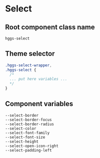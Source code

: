 # Select

## Root component class name

`hggs-select`

## Theme selector

```css
.hggs-select-wrapper,
.hggs-select {
  /*
  ... put here variables ...
  */
}
```

## Component variables
```
--select-border
--select-border-focus
--select-border-radius
--select-color
--select-font-family
--select-font-size
--select-height
--select-open-icon-right
--select-padding-left
```

